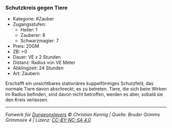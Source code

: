 ### Schutzkreis gegen Tiere

- Kategorie: #Zauber
- Zugangsstufen:
  - Heiler: 1
  - Zauberer: 8
  - Schwarzmagier: 7
- Preis: 20GM
- ZB: +0
- Dauer: VE x 2 Stunden
- Distanz: Radius von VE Meter
- Abklingzeit: 24 Stunden
- Art: Zaubern

Erschafft ein unsichtbares stationäres kuppelförmiges Schutzfeld, das normale Tiere davon abschreckt, es zu betreten. Tiere, die sich beim Wirken im Radius befinden, sind davon nicht betroffen, werden es aber, sobald sie den Kreis verlassen.

---

_Fanwerk für [Dungeonslayers](https://www.dungeonslayers.net/) © Christian Kennig | Quelle: Bruder Grimms Grimmoire 4 | Lizenz: [CC-BY-NC-SA 4.0](https://creativecommons.org/licenses/by-nc-sa/4.0/deed.de)_
